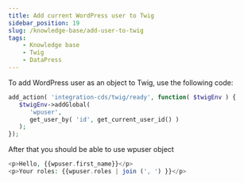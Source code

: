 ```yaml
---
title: Add current WordPress user to Twig
sidebar_position: 19
slug: /knowledge-base/add-user-to-twig
tags:
    - Knowledge base
    - Twig
    - DataPress
---
```


To add WordPress user as an object to Twig, use the following code:

```php
add_action( 'integration-cds/twig/ready', function( $twigEnv ) { 
   $twigEnv->addGlobal( 
      'wpuser', 
      get_user_by( 'id', get_current_user_id() ) 
   );
});
```

After that you should be able to use wpuser object

```php
<p>Hello, {{wpuser.first_name}}</p>
<p>Your roles: {{wpuser.roles | join (', ') }}</p>
```
